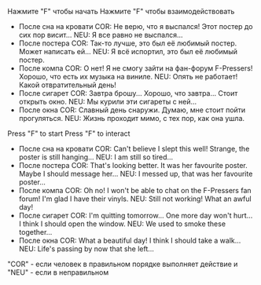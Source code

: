Нажмите "F" чтобы начать
Нажмите "F" чтобы взаимодействовать
* После сна на кровати
	COR: Не верю, что я выспался! Этот постер до сих пор висит...
	NEU: Я все равно не выспался...
* После постера
	COR: Так-то лучше, это был её любимый постер. Может написать ей...
	NEU: Я всё испортил, это был её любимый постер.
* После компа
	COR: О нет! Я не смогу зайти на фан-форум F-Pressers! Хорошо, что есть их музыка на виниле.
	NEU: Опять не работает! Какой отвратительный день!
* После сигарет
	COR: Завтра брошу... Хорошо, что завтра... Стоит открыть окно.
	NEU: Мы курили эти сигареты с ней...
* После окна
	COR: Славный день снаружи. Думаю, мне стоит пойти прогуляться.
	NEU: Жизнь проходит мимо, с тех пор, как она ушла.

Press "F" to start
Press "F" to interact
* После сна на кровати
	COR: Can't believe I slept this well! Strange, the poster is still hanging...
	NEU: I am still so tired...
* После постера
	COR: That's looking better. It was her favourite poster. Maybe I should message her...
	NEU: I messed up, that was her favourite poster...
* После компа
	COR: Oh no! I won't be able to chat on the F-Pressers fan forum! I'm glad I have their vinyls.
	NEU: Still not working! What an awful day!
* После сигарет
	COR: I'm quitting tomorrow... One more day won't hurt... I think I should open the window.
	NEU: We used to smoke these together...
* После окна
	COR: What a beautiful day! I think I should take a walk...
	NEU: Life's passing by now that she left...

"COR" - если человек в правильном порядке выполняет действие и "NEU" - если в неправильном